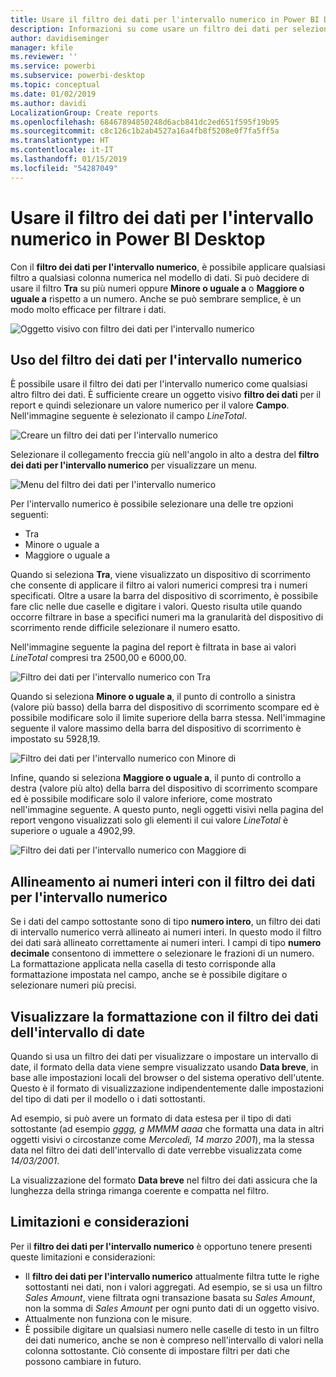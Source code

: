 ```yaml
---
title: Usare il filtro dei dati per l'intervallo numerico in Power BI Desktop
description: Informazioni su come usare un filtro dei dati per selezionare specifici intervalli in Power BI Desktop
author: davidiseminger
manager: kfile
ms.reviewer: ''
ms.service: powerbi
ms.subservice: powerbi-desktop
ms.topic: conceptual
ms.date: 01/02/2019
ms.author: davidi
LocalizationGroup: Create reports
ms.openlocfilehash: 68467894850248d6acb841dc2ed651f595f19b95
ms.sourcegitcommit: c8c126c1b2ab4527a16a4fb8f5208e0f7fa5ff5a
ms.translationtype: HT
ms.contentlocale: it-IT
ms.lasthandoff: 01/15/2019
ms.locfileid: "54287049"
---
```

# <a name="use-the-numeric-range-slicer-in-power-bi-desktop"></a>Usare il filtro dei dati per l'intervallo numerico in Power BI Desktop
Con il **filtro dei dati per l'intervallo numerico**, è possibile applicare qualsiasi filtro a qualsiasi colonna numerica nel modello di dati. Si può decidere di usare il filtro **Tra** su più numeri oppure **Minore o uguale a** o **Maggiore o uguale a** rispetto a un numero. Anche se può sembrare semplice, è un modo molto efficace per filtrare i dati.

![Oggetto visivo con filtro dei dati per l'intervallo numerico](media/desktop-slicer-numeric-range/desktop-slicer-numeric-range-0.png)

## <a name="using-the-numeric-range-slicer"></a>Uso del filtro dei dati per l'intervallo numerico
È possibile usare il filtro dei dati per l'intervallo numerico come qualsiasi altro filtro dei dati. È sufficiente creare un oggetto visivo **filtro dei dati** per il report e quindi selezionare un valore numerico per il valore **Campo**. Nell'immagine seguente è selezionato il campo *LineTotal*.

![Creare un filtro dei dati per l'intervallo numerico](media/desktop-slicer-numeric-range/desktop-slicer-numeric-range-1-create.png)

Selezionare il collegamento freccia giù nell'angolo in alto a destra del **filtro dei dati per l'intervallo numerico** per visualizzare un menu.

![Menu del filtro dei dati per l'intervallo numerico](media/desktop-slicer-numeric-range/desktop-slicer-numeric-range-2-between.png)

Per l'intervallo numerico è possibile selezionare una delle tre opzioni seguenti:

* Tra
* Minore o uguale a
* Maggiore o uguale a

Quando si seleziona **Tra**, viene visualizzato un dispositivo di scorrimento che consente di applicare il filtro ai valori numerici compresi tra i numeri specificati. Oltre a usare la barra del dispositivo di scorrimento, è possibile fare clic nelle due caselle e digitare i valori. Questo risulta utile quando occorre filtrare in base a specifici numeri ma la granularità del dispositivo di scorrimento rende difficile selezionare il numero esatto.

Nell'immagine seguente la pagina del report è filtrata in base ai valori *LineTotal* compresi tra 2500,00 e 6000,00.

![Filtro dei dati per l'intervallo numerico con Tra](media/desktop-slicer-numeric-range/desktop-slicer-numeric-range-3-between-range.png)

Quando si seleziona **Minore o uguale a**, il punto di controllo a sinistra (valore più basso) della barra del dispositivo di scorrimento scompare ed è possibile modificare solo il limite superiore della barra stessa. Nell'immagine seguente il valore massimo della barra del dispositivo di scorrimento è impostato su 5928,19.

![Filtro dei dati per l'intervallo numerico con Minore di](media/desktop-slicer-numeric-range/desktop-slicer-numeric-range-4-less-than.png)

Infine, quando si seleziona **Maggiore o uguale a**, il punto di controllo a destra (valore più alto) della barra del dispositivo di scorrimento scompare ed è possibile modificare solo il valore inferiore, come mostrato nell'immagine seguente. A questo punto, negli oggetti visivi nella pagina del report vengono visualizzati solo gli elementi il cui valore *LineTotal* è superiore o uguale a 4902,99.

![Filtro dei dati per l'intervallo numerico con Maggiore di](media/desktop-slicer-numeric-range/desktop-slicer-numeric-range-5-greater-than.png)

## <a name="snap-to-whole-numbers-with-the-numeric-range-slicer"></a>Allineamento ai numeri interi con il filtro dei dati per l'intervallo numerico

Se i dati del campo sottostante sono di tipo **numero intero**, un filtro dei dati di intervallo numerico verrà allineato ai numeri interi. In questo modo il filtro dei dati sarà allineato correttamente ai numeri interi. I campi di tipo **numero decimale** consentono di immettere o selezionare le frazioni di un numero. La formattazione applicata nella casella di testo corrisponde alla formattazione impostata nel campo, anche se è possibile digitare o selezionare numeri più precisi.

## <a name="display-formatting-with-the-date-range-slicer"></a>Visualizzare la formattazione con il filtro dei dati dell'intervallo di date

Quando si usa un filtro dei dati per visualizzare o impostare un intervallo di date, il formato della data viene sempre visualizzato usando **Data breve**, in base alle impostazioni locali del browser o del sistema operativo dell'utente. Questo è il formato di visualizzazione indipendentemente dalle impostazioni del tipo di dati per il modello o i dati sottostanti. 

Ad esempio, si può avere un formato di data estesa per il tipo di dati sottostante (ad esempio *gggg, g MMMM aaaa* che formatta una data in altri oggetti visivi o circostanze come *Mercoledì, 14 marzo 2001*), ma la stessa data nel filtro dei dati dell'intervallo di date verrebbe visualizzata come *14/03/2001*.

La visualizzazione del formato **Data breve** nel filtro dei dati assicura che la lunghezza della stringa rimanga coerente e compatta nel filtro. 


## <a name="limitations-and-considerations"></a>Limitazioni e considerazioni
Per il **filtro dei dati per l'intervallo numerico** è opportuno tenere presenti queste limitazioni e considerazioni:

* Il **filtro dei dati per l'intervallo numerico** attualmente filtra tutte le righe sottostanti nei dati, non i valori aggregati. Ad esempio, se si usa un filtro *Sales Amount*, viene filtrata ogni transazione basata su *Sales Amount*, non la somma di *Sales Amount* per ogni punto dati di un oggetto visivo.
* Attualmente non funziona con le misure.
* È possibile digitare un qualsiasi numero nelle caselle di testo in un filtro dei dati numerico, anche se non è compreso nell'intervallo di valori nella colonna sottostante. Ciò consente di impostare filtri per dati che possono cambiare in futuro.
